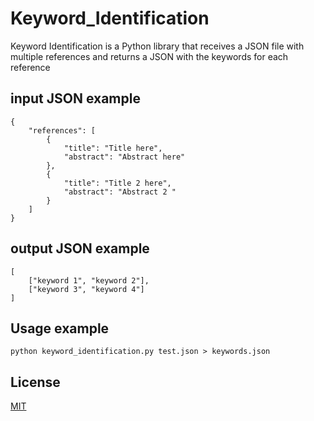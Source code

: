 # Keyword_Identification

Keyword Identification is a Python library that receives a JSON file with multiple references and returns a JSON with the keywords for each reference

## input JSON example

```
{ 
    "references": [
        {
            "title": "Title here",
            "abstract": "Abstract here"
        },
        {
            "title": "Title 2 here",
            "abstract": "Abstract 2 "
        }
    ]
}
```

## output JSON example
```
[
	["keyword 1", "keyword 2"],
	["keyword 3", "keyword 4"]
]
```


## Usage example

```
python keyword_identification.py test.json > keywords.json
```


## License
[MIT](https://choosealicense.com/licenses/mit/)